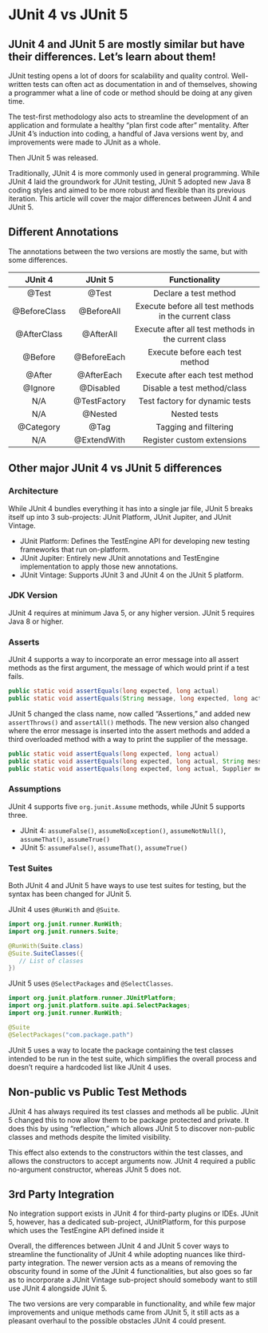 # JUnit 4 vs JUnit 5

## JUnit 4 and JUnit 5 are mostly similar but have their differences. Let’s learn about them!

JUnit testing opens a lot of doors for scalability and quality control. Well-written tests can often act as documentation in and of themselves, showing a programmer what a line of code or method should be doing at any given time.

The test-first methodology also acts to streamline the development of an application and formulate a healthy “plan first code after” mentality. After JUnit 4’s induction into coding, a handful of Java versions went by, and improvements were made to JUnit as a whole.

Then JUnit 5 was released.

Traditionally, JUnit 4 is more commonly used in general programming. While JUnit 4 laid the groundwork for JUnit testing, JUnit 5 adopted new Java 8 coding styles and aimed to be more robust and flexible than its previous iteration. This article will cover the major differences between JUnit 4 and JUnit 5.

## Different Annotations

The annotations between the two versions are mostly the same, but with some differences.

| JUnit 4      | JUnit 5      | Functionality                                           |
|:------------:|:------------:|:-------------------------------------------------------:|
| @Test        | @Test        | Declare a test method                                   | 
| @BeforeClass | @BeforeAll   | Execute before all test methods in the current class    |
| @AfterClass  | @AfterAll    | Execute after all test methods in the current class     |
| @Before      | @BeforeEach  | Execute before each test method                         |
| @After       | @AfterEach   | Execute after each test method                          |
| @Ignore      | @Disabled    | Disable a test method/class                             |
| N/A          | @TestFactory | Test factory for dynamic tests                          |
| N/A          | @Nested      | Nested tests                                            |
| @Category    | @Tag         | Tagging and filtering                                   |
| N/A          | @ExtendWith  | Register custom extensions                              |

## Other major JUnit 4 vs JUnit 5 differences

### Architecture

While JUnit 4 bundles everything it has into a single jar file, JUnit 5 breaks itself up into 3 sub-projects: JUnit Platform, JUnit Jupiter, and JUnit Vintage.

* JUnit Platform: Defines the TestEngine API for developing new testing frameworks that run on-platform.
* JUnit Jupiter: Entirely new JUnit annotations and TestEngine implementation to apply those new annotations.
* JUnit Vintage: Supports JUnit 3 and JUnit 4 on the JUnit 5 platform.

### JDK Version

JUnit 4 requires at minimum Java 5, or any higher version. JUnit 5 requires Java 8 or higher.

### Asserts

JUnit 4 supports a way to incorporate an error message into all assert methods as the first argument, the message of which would print if a test fails.

```java
public static void assertEquals(long expected, long actual)
public static void assertEquals(String message, long expected, long actual)
```

JUnit 5 changed the class name, now called “Assertions,” and added new `assertThrows()` and `assertAll()` methods. The new version also changed where the error message is inserted into the assert methods and added a third overloaded method with a way to print the supplier of the message.

```java
public static void assertEquals(long expected, long actual)
public static void assertEquals(long expected, long actual, String message)
public static void assertEquals(long expected, long actual, Supplier messageSupplier)
```

### Assumptions

JUnit 4 supports five `org.junit.Assume` methods, while JUnit 5 supports three.
* JUnit 4: `assumeFalse()`, `assumeNoException()`, `assumeNotNull()`, `assumeThat()`, `assumeTrue()`
* JUnit 5: `assumeFalse()`, `assumeThat()`, `assumeTrue()`

### Test Suites

Both JUnit 4 and JUnit 5 have ways to use test suites for testing, but the syntax has been changed for JUnit 5.

JUnit 4 uses `@RunWith` and `@Suite`.

```java
import org.junit.runner.RunWith;
import org.junit.runners.Suite;

@RunWith(Suite.class)
@Suite.SuiteClasses({
   // List of classes
})
```

JUnit 5 uses `@SelectPackages` and `@SelectClasses`.

```java
import org.junit.platform.runner.JUnitPlatform;
import org.junit.platform.suite.api.SelectPackages;
import org.junit.runner.RunWith;

@Suite
@SelectPackages("com.package.path")
```

JUnit 5 uses a way to locate the package containing the test classes intended to be run in the test suite, which simplifies the overall process and doesn’t require a hardcoded list like JUnit 4 uses.

## Non-public vs Public Test Methods

JUnit 4 has always required its test classes and methods all be public. JUnit 5 changed this to now allow them to be package protected and private. It does this by using “reflection,” which allows JUnit 5 to discover non-public classes and methods despite the limited visibility.

This effect also extends to the constructors within the test classes, and allows the constructors to accept arguments now. JUnit 4 required a public no-argument constructor, whereas JUnit 5 does not.

## 3rd Party Integration

No integration support exists in JUnit 4 for third-party plugins or IDEs. JUnit 5, however, has a dedicated sub-project, JUnitPlatform, for this purpose which uses the TestEngine API defined inside it

Overall, the differences between JUnit 4 and JUnit 5 cover ways to streamline the functionality of JUnit 4 while adopting nuances like third-party integration. The newer version acts as a means of removing the obscurity found in some of the JUnit 4 functionalities, but also goes so far as to incorporate a JUnit Vintage sub-project should somebody want to still use JUnit 4 alongside JUnit 5.

The two versions are very comparable in functionality, and while few major improvements and unique methods came from JUnit 5, it still acts as a pleasant overhaul to the possible obstacles JUnit 4 could present.